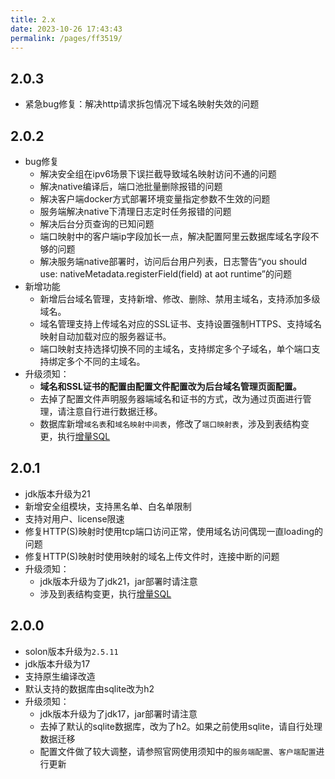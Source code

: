 ```yaml
---
title: 2.x
date: 2023-10-26 17:43:43
permalink: /pages/ff3519/
---
```


## 2.0.3
- 紧急bug修复：解决http请求拆包情况下域名映射失效的问题

## 2.0.2
- bug修复
  - 解决安全组在ipv6场景下误拦截导致域名映射访问不通的问题
  - 解决native编译后，端口池批量删除报错的问题
  - 解决客户端docker方式部署环境变量指定参数不生效的问题
  - 服务端解决native下清理日志定时任务报错的问题
  - 解决后台分页查询的已知问题
  - 端口映射中的客户端ip字段加长一点，解决配置阿里云数据库域名字段不够的问题
  - 解决服务端native部署时，访问后台用户列表，日志警告“you should use: nativeMetadata.registerField(field) at aot runtime”的问题
- 新增功能
  - 新增后台域名管理，⽀持新增、修改、删除、禁⽤主域名，支持添加多级域名。
  - 域名管理支持上传域名对应的SSL证书、⽀持设置强制HTTPS、⽀持域名映射⾃动加载对应的服务器证书。
  - 端口映射支持选择切换不同的主域名，⽀持绑定多个⼦域名，单个端⼝⽀持绑定多个不同的主域名。
- 升级须知：
  - **域名和SSL证书的配置由配置文件配置改为后台域名管理页面配置。**
  - 去掉了配置文件声明服务器端域名和证书的方式，改为通过页面进行管理，请注意自行进行数据迁移。
  - 数据库新增`域名表`和`域名映射中间表`，修改了`端口映射表`，涉及到表结构变更，执行[增量SQL](https://gitee.com/dromara/neutrino-proxy/blob/master/neutrino-proxy-server/src/main/resources/sql/mysql/update/UPDATE-20240808.SQL)

## 2.0.1
- jdk版本升级为21
- 新增安全组模块，支持黑名单、白名单限制
- 支持对用户、license限速
- 修复HTTP(S)映射时使用tcp端口访问正常，使用域名访问偶现一直loading的问题
- 修复HTTP(S)映射时使用映射的域名上传文件时，连接中断的问题
- 升级须知：
  - jdk版本升级为了jdk21，jar部署时请注意
  - 涉及到表结构变更，执行[增量SQL](https://gitee.com/dromara/neutrino-proxy/blob/master/neutrino-proxy-server/src/main/resources/sql/mysql/update/UPDATE-20231215.SQL)

## 2.0.0
- solon版本升级为`2.5.11`
- jdk版本升级为17
- 支持原生编译改造
- 默认支持的数据库由sqlite改为h2
- 升级须知：
  - jdk版本升级为了jdk17，jar部署时请注意
  - 去掉了默认的sqlite数据库，改为了h2。如果之前使用sqlite，请自行处理数据迁移
  - 配置文件做了较大调整，请参照官网使用须知中的`服务端配置`、`客户端配置`进行更新
